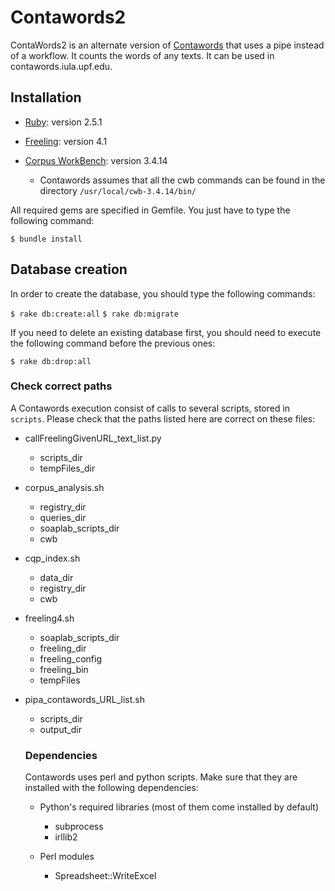 # Contawords2

ContaWords2 is an alternate version of [Contawords](https://github.com/upf-iula-trl/servitoros_lite) that uses a pipe instead of a workflow. It counts the words of any texts. It can be used in contawords.iula.upf.edu. 

## Installation

* [Ruby](https://www.ruby-lang.org/en/): version 2.5.1

* [Freeling](http://nlp.lsi.upc.edu/freeling/index.php/node/1): version 4.1

* [Corpus WorkBench](http://cwb.sourceforge.net/install.php): version 3.4.14
  * Contawords assumes that all the cwb commands can be found in the directory `/usr/local/cwb-3.4.14/bin/`

All required gems are specified in Gemfile. You just have to type the following command:

`$ bundle install`

## Database creation

In order to create the database, you should type the following commands:

`$ rake db:create:all`
`$ rake db:migrate`

If you need to delete an existing database first, you should need to execute the following command before the previous ones:

`$ rake db:drop:all`

### Check correct paths

A Contawords execution consist of calls to several scripts, stored in `scripts`. Please check that the paths listed here are correct on these files:

* callFreelingGivenURL_text_list.py
  * scripts_dir
  * tempFiles_dir

* corpus_analysis.sh
  * registry_dir
  * queries_dir
  * soaplab_scripts_dir
  * cwb

* cqp_index.sh
  * data_dir
  * registry_dir
  * cwb

* freeling4.sh
  * soaplab_scripts_dir
  * freeling_dir
  * freeling_config
  * freeling_bin
  * tempFiles

* pipa_contawords_URL_list.sh
  * scripts_dir
  * output_dir
  
  ### Dependencies
  
  Contawords uses perl and python scripts. Make sure that they are installed with the following dependencies:
  
  * Python's required libraries (most of them come installed by default)
    * subprocess
    * irllib2
  
  * Perl modules
    * Spreadsheet::WriteExcel
